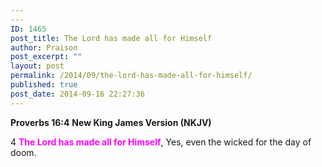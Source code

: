 ```yaml
---
---
ID: 1465
post_title: The Lord has made all for Himself
author: Praison
post_excerpt: ""
layout: post
permalink: /2014/09/the-lord-has-made-all-for-himself/
published: true
post_date: 2014-09-16 22:27:36
---
```

<strong>Proverbs 16:4</strong>
<strong> New King James Version (NKJV)</strong>

4 <span style="color: #ff00ff;"><strong>The Lord has made all for Himself</strong></span>,
Yes, even the wicked for the day of doom.